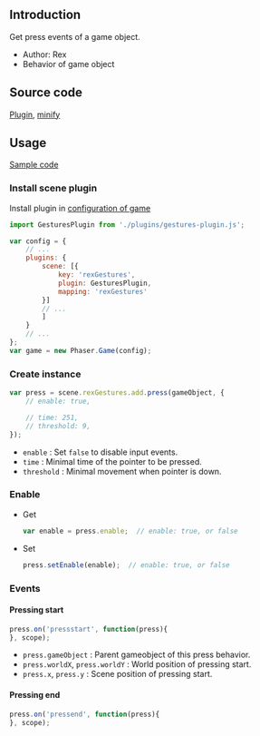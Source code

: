 ## Introduction

Get press events of a game object.

- Author: Rex
- Behavior of game object

## Source code

[Plugin](https://github.com/rexrainbow/phaser3-rex-notes/blob/master/plugins/gestures-plugin.js), [minify](https://github.com/rexrainbow/phaser3-rex-notes/blob/master/plugins/dist/rexgesturesplugin.min.js)

## Usage

[Sample code](https://github.com/rexrainbow/phaser3-rex-notes/tree/master/examples/gesture-press)

### Install scene plugin

Install plugin in [configuration of game](game.md#configuration)

```javascript
import GesturesPlugin from './plugins/gestures-plugin.js';

var config = {
    // ...
    plugins: {
        scene: [{
            key: 'rexGestures',
            plugin: GesturesPlugin,
            mapping: 'rexGestures'
        }]
        // ...
        ]
    }
    // ...
};
var game = new Phaser.Game(config);
```

### Create instance

```javascript
var press = scene.rexGestures.add.press(gameObject, {
    // enable: true,

    // time: 251,
    // threshold: 9,
});
```

- `enable` : Set `false` to disable input events.
- `time` : Minimal time of the pointer to be pressed.
- `threshold` : Minimal movement when pointer is down.

### Enable

- Get
    ```javascript
    var enable = press.enable;  // enable: true, or false
    ```
- Set
    ```javascript
    press.setEnable(enable);  // enable: true, or false
    ```

### Events

#### Pressing start

```javascript
press.on('pressstart', function(press){
}, scope);
```

- `press.gameObject` : Parent gameobject of this press behavior.
- `press.worldX`, `press.worldY` : World position of pressing start.
- `press.x`, `press.y` : Scene position of pressing start.

#### Pressing end

```javascript
press.on('pressend', function(press){
}, scope);
```
